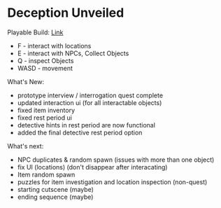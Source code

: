 # Deception Unveiled
 
Playable Build: [Link](https://dahmanp.github.io/Deception-Unveiled/)
- F - interact with  locations
- E - interact with NPCs, Collect Objects
- Q - inspect Objects
- WASD - movement

What's New:
- prototype interview / interrogation quest complete
- updated interaction ui (for all interactable objects)
- fixed item inventory
- fixed rest period ui
- detective hints in rest period are now functional
- added the final detective rest period option

What's next:
- NPC duplicates & random spawn (issues with more than one object)
- fix UI (locations) (don't disappear after interacating)
- Item random spawn
- puzzles for item investigation and location inspection (non-quest)
- starting cutscene (maybe)
- ending sequence (maybe)
